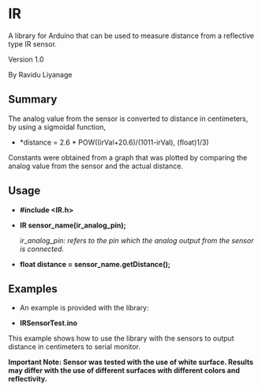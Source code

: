 # IR
A library for Arduino that can be used to measure distance from a reflective type IR sensor.

Version 1.0

By Ravidu Liyanage

## Summary
The analog value from the sensor is converted to distance in centimeters, by using a sigmoidal function, 
- *distance = 2.6 * POW((irVal+20.6)/(1011-irVal), (float)1/3)

Constants were obtained from a graph that was plotted by comparing the analog value from the sensor and the actual distance.

## Usage
- **#include <IR.h>**
- **IR sensor_name(ir_analog_pin);**
  
  *ir_analog_pin: refers to the pin which the analog output from the sensor is connected.*
- **float distance = sensor_name.getDistance();**

## Examples
- An example is provided with the library:

- **IRSensorTest.ino**

This example shows how to use the library with the sensors to output distance in centimeters to serial monitor.

**Important Note: Sensor was tested with the use of white surface. Results may differ with the use of different surfaces with different colors and reflectivity.**
